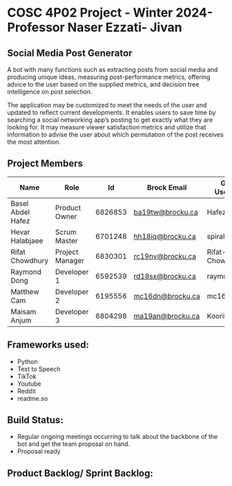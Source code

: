 # COSC 4P02 Project - Winter 2024- Professor Naser Ezzati- Jivan
## Social Media Post Generator

A bot with many functions such as extracting posts from social media and producing unique ideas, measuring post-performance metrics, offering advice to the user based on the supplied metrics, and decision tree intelligence on post selection.

The application may be customized to meet the needs of the user and updated to reflect current developments. It enables users to save time by searching a social networking app’s posting to get exactly what they are looking for. It may measure viewer satisfaction metrics and utilize that information to advise the user about which permutation of the post receives the most attention.

## Project Members

| Name  | Role | Id | Brock Email | Github Username |
| ------------- | ------------- | ------------- |------------- |------------- |
| Basel Abdel Hafez | Product Owner | 6826853 | ba19tw@brocku.ca | Hafezberg |
| Hevar Halabjaee | Scrum Master  | 6701248 | hh18iq@brocku.ca | spiralwind |
| Rifat Chowdhury  | Project Manager  | 6830301 | rc19nv@brocku.ca | Rifat-Chowdhury |
| Raymond Dong | Developer 1  | 6592539 | rd18sx@brocku.ca | raymonddong2 |
| Matthew Cam | Developer 2  | 6195556 | mc16dn@brocku.ca | mc16dn |
| Maisam Anjum | Developer 3  | 6804298 | ma19an@brocku.ca | Koorikdat |

## Frameworks used:
- Python 
- Text to Speech
- TikTok
- Youtube 
- Reddit
- readme.so

## Build Status:
- Regular ongoing meetings occurring to talk about the backbone of the bot and get the team proposal on hand.
- Proposal ready 

## Product Backlog/ Sprint Backlog:
